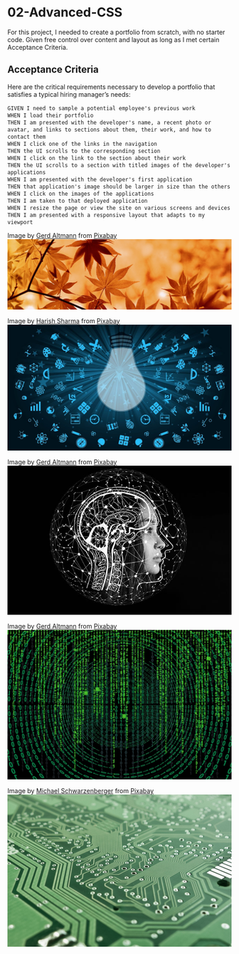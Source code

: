 # 02-Advanced-CSS

For this project, I needed to create a portfolio from scratch, with no starter code. Given free control over content and layout as long as I met certain Acceptance Criteria.

## Acceptance Criteria

Here are the critical requirements necessary to develop a portfolio that satisfies a typical hiring manager’s needs:

```
GIVEN I need to sample a potential employee's previous work
WHEN I load their portfolio
THEN I am presented with the developer's name, a recent photo or avatar, and links to sections about them, their work, and how to contact them
WHEN I click one of the links in the navigation
THEN the UI scrolls to the corresponding section
WHEN I click on the link to the section about their work
THEN the UI scrolls to a section with titled images of the developer's applications
WHEN I am presented with the developer's first application
THEN that application's image should be larger in size than the others
WHEN I click on the images of the applications
THEN I am taken to that deployed application
WHEN I resize the page or view the site on various screens and devices
THEN I am presented with a responsive layout that adapts to my viewport
```

Image by <a href="https://pixabay.com/users/geralt-9301/?utm_source=link-attribution&utm_medium=referral&utm_campaign=image&utm_content=1079235">Gerd Altmann</a> from <a href="https://pixabay.com//?utm_source=link-attribution&utm_medium=referral&utm_campaign=image&utm_content=1079235">Pixabay</a>
![alt text](assets/images/banner.jpg)

Image by <a href="https://pixabay.com/users/harishs-3407954/?utm_source=link-attribution&utm_medium=referral&utm_campaign=image&utm_content=3245793">Harish Sharma</a> from <a href="https://pixabay.com//?utm_source=link-attribution&utm_medium=referral&utm_campaign=image&utm_content=3245793">Pixabay</a>
![alt text](assets/images/light-bulb.jpg)

Image by <a href="https://pixabay.com/users/geralt-9301/?utm_source=link-attribution&utm_medium=referral&utm_campaign=image&utm_content=4389372">Gerd Altmann</a> from <a href="https://pixabay.com//?utm_source=link-attribution&utm_medium=referral&utm_campaign=image&utm_content=4389372">Pixabay</a>
![alt text](assets/images/ai.jpg)

Image by <a href="https://pixabay.com/users/geralt-9301/?utm_source=link-attribution&utm_medium=referral&utm_campaign=image&utm_content=2953869">Gerd Altmann</a> from <a href="https://pixabay.com//?utm_source=link-attribution&utm_medium=referral&utm_campaign=image&utm_content=2953869">Pixabay</a>
![alt text](assets/images/matrix.jpg)

Image by <a href="https://pixabay.com/users/blickpixel-52945/?utm_source=link-attribution&utm_medium=referral&utm_campaign=image&utm_content=453758">Michael Schwarzenberger</a> from <a href="https://pixabay.com//?utm_source=link-attribution&utm_medium=referral&utm_campaign=image&utm_content=453758">Pixabay</a>
![alt text](assets/images/board.jpg)